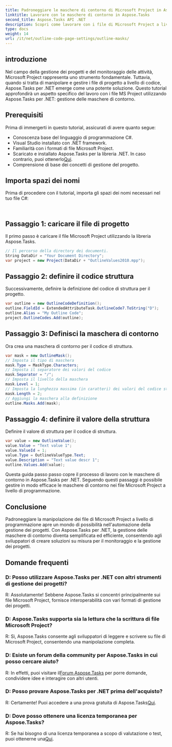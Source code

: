 ```yaml
---
title: Padroneggiare le maschere di contorno di Microsoft Project in Aspose.Tasks
linktitle: Lavorare con le maschere di contorno in Aspose.Tasks
second_title: Aspose.Tasks API .NET
description: Scopri come lavorare con i file di Microsoft Project a livello di codice utilizzando Aspose.Tasks per .NET. Padroneggia le maschere di contorno in modo efficiente.
type: docs
weight: 14
url: /it/net/outline-code-page-settings/outline-masks/
---
```

## introduzione
Nel campo della gestione dei progetti e del monitoraggio delle attività, Microsoft Project rappresenta uno strumento fondamentale. Tuttavia, quando si tratta di manipolare e gestire i file di progetto a livello di codice, Aspose.Tasks per .NET emerge come una potente soluzione. Questo tutorial approfondirà un aspetto specifico del lavoro con i file MS Project utilizzando Aspose.Tasks per .NET: gestione delle maschere di contorno.
## Prerequisiti
Prima di immergerti in questo tutorial, assicurati di avere quanto segue:
- Conoscenza base del linguaggio di programmazione C#.
- Visual Studio installato con .NET framework.
- Familiarità con i formati di file Microsoft Project.
-  Scaricato e installato Aspose.Tasks per la libreria .NET. In caso contrario, puoi ottenerlo[Qui](https://releases.aspose.com/tasks/net/).
- Comprensione di base dei concetti di gestione del progetto.
## Importa spazi dei nomi
Prima di procedere con il tutorial, importa gli spazi dei nomi necessari nel tuo file C#:
```csharp
    
```
## Passaggio 1: caricare il file di progetto
Il primo passo è caricare il file Microsoft Project utilizzando la libreria Aspose.Tasks.
```csharp
// Il percorso della directory dei documenti.
String DataDir = "Your Document Directory";
var project = new Project(DataDir + "OutlineValues2010.mpp");
```
## Passaggio 2: definire il codice struttura
Successivamente, definire la definizione del codice di struttura per il progetto.
```csharp
var outline = new OutlineCodeDefinition();
outline.FieldId = ExtendedAttributeTask.OutlineCode7.ToString("D");
outline.Alias = "My Outline Code";
project.OutlineCodes.Add(outline);
```
## Passaggio 3: Definisci la maschera di contorno
Ora crea una maschera di contorno per il codice di struttura.
```csharp
var mask = new OutlineMask();
// Imposta il tipo di maschera
mask.Type = MaskType.Characters;
// Imposta il separatore dei valori del codice
mask.Separator = "/";
// Imposta il livello della maschera
mask.Level = 1;
// Imposta la lunghezza massima (in caratteri) dei valori del codice struttura. 0 se la lunghezza non è definita.
mask.Length = 2;
// Aggiungi la maschera alla definizione
outline.Masks.Add(mask);
```
## Passaggio 4: definire il valore della struttura
Definire il valore di struttura per il codice di struttura.
```csharp
var value = new OutlineValue();
value.Value = "Text value 1";
value.ValueId = 1;
value.Type = OutlineValueType.Text;
value.Description = "Text value descr 1";
outline.Values.Add(value);
```
Questa guida passo passo copre il processo di lavoro con le maschere di contorno in Aspose.Tasks per .NET. Seguendo questi passaggi è possibile gestire in modo efficace le maschere di contorno nei file Microsoft Project a livello di programmazione.

## Conclusione
Padroneggiare la manipolazione dei file di Microsoft Project a livello di programmazione apre un mondo di possibilità nell'automazione della gestione dei progetti. Con Aspose.Tasks per .NET, la gestione delle maschere di contorno diventa semplificata ed efficiente, consentendo agli sviluppatori di creare soluzioni su misura per il monitoraggio e la gestione dei progetti.
## Domande frequenti
### D: Posso utilizzare Aspose.Tasks per .NET con altri strumenti di gestione dei progetti?
R: Assolutamente! Sebbene Aspose.Tasks si concentri principalmente sui file Microsoft Project, fornisce interoperabilità con vari formati di gestione dei progetti.
### D: Aspose.Tasks supporta sia la lettura che la scrittura di file Microsoft Project?
R: Sì, Aspose.Tasks consente agli sviluppatori di leggere e scrivere su file di Microsoft Project, consentendo una manipolazione completa.
### D: Esiste un forum della community per Aspose.Tasks in cui posso cercare aiuto?
R: In effetti, puoi visitare il[Forum Aspose.Tasks](https://forum.aspose.com/c/tasks/15) per porre domande, condividere idee e interagire con altri utenti.
### D: Posso provare Aspose.Tasks per .NET prima dell'acquisto?
 R: Certamente! Puoi accedere a una prova gratuita di Aspose.Tasks[Qui](https://releases.aspose.com/).
### D: Dove posso ottenere una licenza temporanea per Aspose.Tasks?
 R: Se hai bisogno di una licenza temporanea a scopo di valutazione o test, puoi ottenerne una[Qui](https://purchase.aspose.com/temporary-license/).